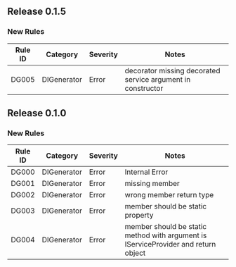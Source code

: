 ﻿## Release 0.1.5

### New Rules

Rule ID | Category | Severity | Notes
--------|----------|----------|-------
DG005 | DIGenerator | Error | decorator missing decorated service argument in constructor


## Release 0.1.0

### New Rules

Rule ID | Category | Severity | Notes
--------|----------|----------|-------
DG000 | DIGenerator | Error | Internal Error
DG001 | DIGenerator | Error | missing member
DG002 | DIGenerator | Error | wrong member return type
DG003 | DIGenerator | Error | member should be static property
DG004 | DIGenerator | Error | member should be static method with argument is IServiceProvider and return object







